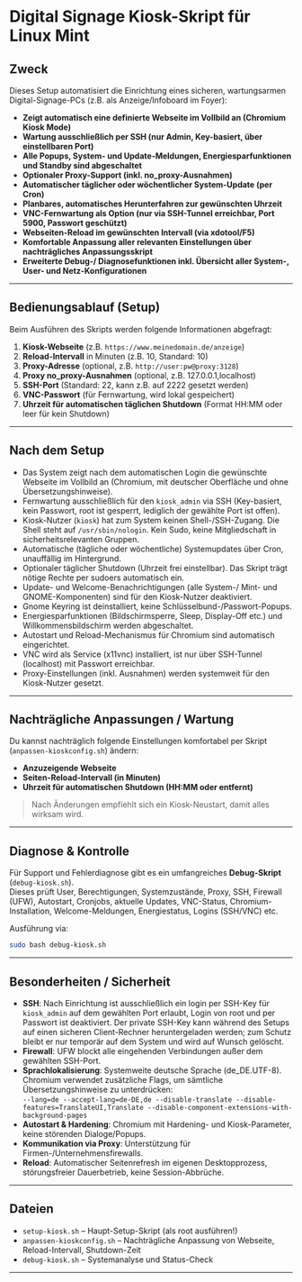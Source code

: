 # Digital Signage Kiosk-Skript für Linux Mint

## Zweck

Dieses Setup automatisiert die Einrichtung eines sicheren, wartungsarmen Digital-Signage-PCs (z.B. als Anzeige/Infoboard im Foyer):

- **Zeigt automatisch eine definierte Webseite im Vollbild an (Chromium Kiosk Mode)**
- **Wartung ausschließlich per SSH (nur Admin, Key-basiert, über einstellbaren Port)**
- **Alle Popups, System- und Update-Meldungen, Energiesparfunktionen und Standby sind abgeschaltet**
- **Optionaler Proxy-Support (inkl. no_proxy-Ausnahmen)**
- **Automatischer täglicher oder wöchentlicher System-Update (per Cron)**
- **Planbares, automatisches Herunterfahren zur gewünschten Uhrzeit**
- **VNC-Fernwartung als Option (nur via SSH-Tunnel erreichbar, Port 5900, Passwort geschützt)**
- **Webseiten-Reload im gewünschten Intervall (via xdotool/F5)**
- **Komfortable Anpassung aller relevanten Einstellungen über nachträgliches Anpassungsskript**
- **Erweiterte Debug-/ Diagnosefunktionen inkl. Übersicht aller System-, User- und Netz-Konfigurationen**

---

## Bedienungsablauf (Setup)

Beim Ausführen des Skripts werden folgende Informationen abgefragt:

1. **Kiosk-Webseite** (z.B. `https://www.meinedomain.de/anzeige`)
2. **Reload-Intervall** in Minuten (z.B. 10, Standard: 10)
3. **Proxy-Adresse** (optional, z.B. `http://user:pw@proxy:3128`)
4. **Proxy no_proxy-Ausnahmen** (optional, z.B. 127.0.0.1,localhost)
5. **SSH-Port** (Standard: 22, kann z.B. auf 2222 gesetzt werden)
6. **VNC-Passwort** (für Fernwartung, wird lokal gespeichert)
7. **Uhrzeit für automatischen täglichen Shutdown** (Format HH:MM oder leer für kein Shutdown)

---

## Nach dem Setup

- Das System zeigt nach dem automatischen Login die gewünschte Webseite im Vollbild an (Chromium, mit deutscher Oberfläche und ohne Übersetzungshinweise).
- Fernwartung ausschließlich für den `kiosk_admin` via SSH (Key-basiert, kein Passwort, root ist gesperrt, lediglich der gewählte Port ist offen).
- Kiosk-Nutzer (`kiosk`) hat zum System keinen Shell-/SSH-Zugang. Die Shell steht auf `/usr/sbin/nologin`. Kein Sudo, keine Mitgliedschaft in sicherheitsrelevanten Gruppen.
- Automatische (tägliche oder wöchentliche) Systemupdates über Cron, unauffällig im Hintergrund.
- Optionaler täglicher Shutdown (Uhrzeit frei einstellbar). Das Skript trägt nötige Rechte per sudoers automatisch ein.
- Update- und Welcome-Benachrichtigungen (alle System-/ Mint- und GNOME-Komponenten) sind für den Kiosk-Nutzer deaktiviert.
- Gnome Keyring ist deinstalliert, keine Schlüsselbund-/Passwort-Popups.
- Energiesparfunktionen (Bildschirmsperre, Sleep, Display-Off etc.) und Willkommensbildschirm werden abgeschaltet.
- Autostart und Reload-Mechanismus für Chromium sind automatisch eingerichtet.
- VNC wird als Service (x11vnc) installiert, ist nur über SSH-Tunnel (localhost) mit Passwort erreichbar.
- Proxy-Einstellungen (inkl. Ausnahmen) werden systemweit für den Kiosk-Nutzer gesetzt.

---

## Nachträgliche Anpassungen / Wartung

Du kannst nachträglich folgende Einstellungen komfortabel per Skript (`anpassen-kioskconfig.sh`) ändern:

- **Anzuzeigende Webseite**
- **Seiten-Reload-Intervall (in Minuten)**
- **Uhrzeit für automatischen Shutdown (HH:MM oder entfernt)**

> Nach Änderungen empfiehlt sich ein Kiosk-Neustart, damit alles wirksam wird.

---

## Diagnose & Kontrolle

Für Support und Fehlerdiagnose gibt es ein umfangreiches **Debug-Skript** (`debug-kiosk.sh`).  
Dieses prüft User, Berechtigungen, Systemzustände, Proxy, SSH, Firewall (UFW), Autostart, Cronjobs, aktuelle Updates, VNC-Status, Chromium-Installation, Welcome-Meldungen, Energiestatus, Logins (SSH/VNC) etc.

Ausführung via:

```bash
sudo bash debug-kiosk.sh
```

---

## Besonderheiten / Sicherheit

- **SSH**: Nach Einrichtung ist ausschließlich ein login per SSH-Key für `kiosk_admin` auf dem gewählten Port erlaubt, Login von root und per Passwort ist deaktiviert. Der private SSH-Key kann während des Setups auf einen sicheren Client-Rechner heruntergeladen werden; zum Schutz bleibt er nur temporär auf dem System und wird auf Wunsch gelöscht.
- **Firewall**: UFW blockt alle eingehenden Verbindungen außer dem gewählten SSH-Port.
- **Sprachlokalisierung**: Systemweite deutsche Sprache (de_DE.UTF-8). Chromium verwendet zusätzliche Flags, um sämtliche Übersetzungshinweise zu unterdrücken:  
  `--lang=de --accept-lang=de-DE,de --disable-translate --disable-features=TranslateUI,Translate --disable-component-extensions-with-background-pages`
- **Autostart & Hardening**: Chromium mit Hardening- und Kiosk-Parameter, keine störenden Dialoge/Popups.
- **Kommunikation via Proxy**: Unterstützung für Firmen-/Unternehmensfirewalls.
- **Reload**: Automatischer Seitenrefresh im eigenen Desktopprozess, störungsfreier Dauerbetrieb, keine Session-Abbrüche.

---

## Dateien

- `setup-kiosk.sh` – Haupt-Setup-Skript (als root ausführen!)
- `anpassen-kioskconfig.sh` – Nachträgliche Anpassung von Webseite, Reload-Intervall, Shutdown-Zeit
- `debug-kiosk.sh` – Systemanalyse und Status-Check

---
